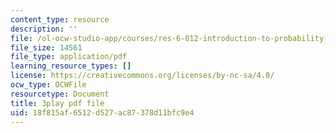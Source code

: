 ```yaml
---
content_type: resource
description: ''
file: /ol-ocw-studio-app/courses/res-6-012-introduction-to-probability-spring-2018/18f815af6512d527ac87378d11bfc9e4_-T34yGp4T7A.pdf
file_size: 14561
file_type: application/pdf
learning_resource_types: []
license: https://creativecommons.org/licenses/by-nc-sa/4.0/
ocw_type: OCWFile
resourcetype: Document
title: 3play pdf file
uid: 18f815af-6512-d527-ac87-378d11bfc9e4
---
```

